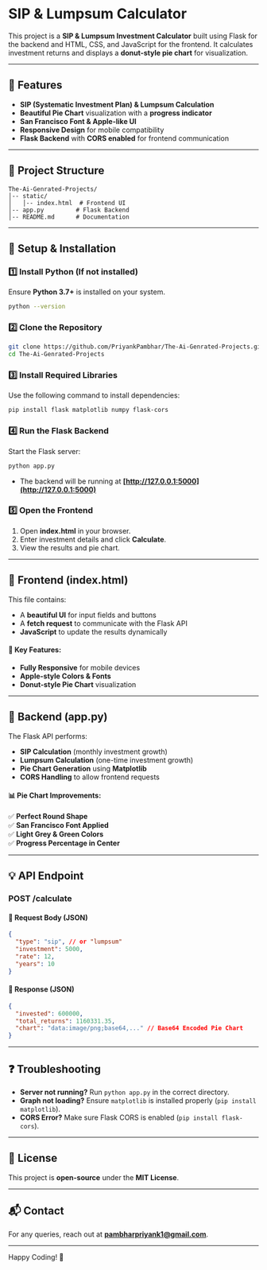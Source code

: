# SIP & Lumpsum Calculator

This project is a **SIP & Lumpsum Investment Calculator** built using Flask for the backend and HTML, CSS, and JavaScript for the frontend. It calculates investment returns and displays a **donut-style pie chart** for visualization.

---

## 📌 Features

- **SIP (Systematic Investment Plan) & Lumpsum Calculation**
- **Beautiful Pie Chart** visualization with a **progress indicator**
- **San Francisco Font & Apple-like UI**
- **Responsive Design** for mobile compatibility
- **Flask Backend** with **CORS enabled** for frontend communication

---

## 📂 Project Structure

```
The-Ai-Genrated-Projects/
│-- static/
│   │-- index.html  # Frontend UI
│-- app.py         # Flask Backend
│-- README.md      # Documentation
```

---

## 🚀 Setup & Installation

### 1️⃣ Install Python (If not installed)

Ensure **Python 3.7+** is installed on your system.

```sh
python --version
```

### 2️⃣ Clone the Repository

```sh
git clone https://github.com/PriyankPambhar/The-Ai-Genrated-Projects.git
cd The-Ai-Genrated-Projects
```

### 3️⃣ Install Required Libraries

Use the following command to install dependencies:

```sh
pip install flask matplotlib numpy flask-cors
```

### 4️⃣ Run the Flask Backend

Start the Flask server:

```sh
python app.py
```

- The backend will be running at **[http://127.0.0.1:5000](http://127.0.0.1:5000)**

### 5️⃣ Open the Frontend

1. Open **index.html** in your browser.
2. Enter investment details and click **Calculate**.
3. View the results and pie chart.

---

## 🎨 Frontend (index.html)

This file contains:

- A **beautiful UI** for input fields and buttons
- A **fetch request** to communicate with the Flask API
- **JavaScript** to update the results dynamically

#### 🎯 Key Features:

- **Fully Responsive** for mobile devices
- **Apple-style Colors & Fonts**
- **Donut-style Pie Chart** visualization

---

## 🔧 Backend (app.py)

The Flask API performs:

- **SIP Calculation** (monthly investment growth)
- **Lumpsum Calculation** (one-time investment growth)
- **Pie Chart Generation** using **Matplotlib**
- **CORS Handling** to allow frontend requests

#### 📊 Pie Chart Improvements:

✅ **Perfect Round Shape**\
✅ **San Francisco Font Applied**\
✅ **Light Grey & Green Colors**\
✅ **Progress Percentage in Center**

---

## 💡 API Endpoint

### **POST /calculate**

#### 📌 Request Body (JSON)

```json
{
  "type": "sip", // or "lumpsum"
  "investment": 5000,
  "rate": 12,
  "years": 10
}
```

#### 📌 Response (JSON)

```json
{
  "invested": 600000,
  "total_returns": 1160331.35,
  "chart": "data:image/png;base64,..." // Base64 Encoded Pie Chart
}
```

---

## ❓ Troubleshooting

- **Server not running?** Run `python app.py` in the correct directory.
- **Graph not loading?** Ensure `matplotlib` is installed properly (`pip install matplotlib`).
- **CORS Error?** Make sure Flask CORS is enabled (`pip install flask-cors`).

---

## 📜 License

This project is **open-source** under the **MIT License**.

---

## 📬 Contact

For any queries, reach out at **[pambharpriyank1@gmail.com](mailto:your-email@example.com)**.

---

Happy Coding! 🚀

